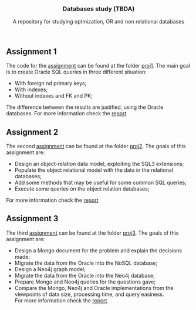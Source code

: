 <h3 align="center"> 
  Databases study (TBDA)
</h3> 
<p align="center">A repository for studying optmization, OR and non relational databases </p>

<br>

## Assignment 1 

The code for the [assignment](https://github.com/Jumaruba/TBDA/blob/main/proj1/Enunciado.pdf) can be found at the folder [proj1](https://github.com/Jumaruba/TBDA/tree/main/proj1). The main goal is to create Oracle SQL queries in three different situation: 
- With foreign nd primary keys;
- With indexes;
- Without indexes and FK and PK; 

The difference between the results are justified, using the Oracle databases. 
For more information check the [report](https://github.com/Jumaruba/TBDA/blob/main/proj1/report.pdf)  

## Assignment 2 

The second [assignment](https://github.com/Jumaruba/TBDA/blob/main/proj2/46-AssignOR-4.pdf) can be found at the folder [proj2](https://github.com/Jumaruba/TBDA/blob/main/proj2/46-AssignOR-4.pdf). The goals of this assignment are: 

- Design an object-relation data model, exploiting the SQL3 extensions;  
- Populate the object relational model with the data in the relational databases;  
- Add some methods that may be useful for some common SQL queries;  
- Execute some queries on the object relation databases;  

For more information check the [report](https://github.com/Jumaruba/TBDA/blob/main/proj2/TBDA_Report_Project_2.pdf)  

## Assignment 3  

The third [assignment](https://github.com/Jumaruba/TBDA/blob/main/proj3/docs/67-Assign3-NoSQL2019-v3.pdf) can be found at the folder [proj3](https://github.com/Jumaruba/TBDA/tree/main/proj3).  The goals of this assignment are: 
- Design a Mongo document for the problem and explain the decisions made; 
- Migrate the data from the Oracle into the NoSQL database;   
- Design a Neo4j graph model;  
- Migrate the data from the Oracle into the Neo4j database;   
- Prepare Mongo and Neo4j queries for the questions gave;   
- Compare the Mongo, Neo4j and Oracle implementations from the viewpoints of data size, processing time, and query easiness.    
For more information check the [report](https://github.com/Jumaruba/TBDA/blob/main/proj3/docs/TBDA%20Report%20Project%20%233.pdf). 
